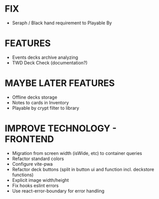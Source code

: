 # FIX
- Seraph / Black hand requirement to Playable By

# FEATURES
- Events decks archive analyzing
- TWD Deck Check (documentation?)

# MAYBE LATER FEATURES
- Offline decks storage
- Notes to cards in Inventory
- Playable by crypt filter to library

# IMPROVE TECHNOLOGY - FRONTEND
- Migration from screen width (isWide, etc) to container queries
- Refactor standard colors
- Configure vite-pwa
- Refactor deck buttons (split in button ui and function incl. deckstore functions)
- Explicit image width/height
- Fix hooks eslint errors
- Use react-error-boundary for error handling
